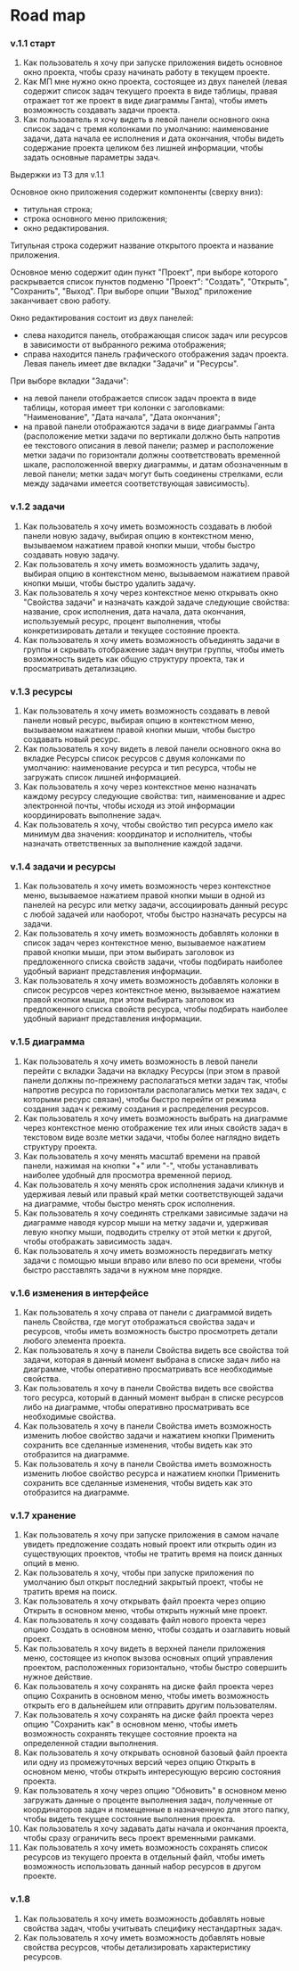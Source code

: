 Road map
=====================

### v.1.1 старт

1. Как пользователь я хочу при запуске приложения видеть основное окно проекта, чтобы сразу начинать работу в текущем проекте.
2. Как МП 
мне нужно окно проекта, состоящее из двух панелей (левая содержит список задач текущего проекта в виде таблицы, правая отражает тот же проект в виде диаграммы Ганта), 
чтобы иметь возможность создавать задачи проекта.
3. Как пользователь я хочу видеть в левой панели основного окна список задач с тремя колонками по умолчанию: наименование задачи, дата начала ее исполнения и дата окончания, чтобы видеть содержание проекта целиком без лишней информации,
чтобы задать основные параметры задач.

Выдержки из ТЗ для v.1.1

 Основное окно приложения содержит компоненты (сверху вниз):
- титульная строка;
- строка основного меню приложения;
- окно редактирования.

Титульная строка содержит название открытого проекта и название приложения.

Основное меню содержит один пункт "Проект", при выборе которого раскрывается список пунктов подменю "Проект":
"Создать", "Открыть", "Сохранить", "Выход".
При выборе опции "Выход" приложение заканчивает свою работу.

Окно редактирования состоит из двух панелей:
- слева находится панель, отображающая список задач или ресурсов в зависимости от выбранного режима отображения;
- справа находится панель графического отображения задач проекта.
Левая панель имеет две вкладки "Задачи" и "Ресурсы".

При выборе вкладки "Задачи":
- на левой панели отображается список задач проекта в виде таблицы, которая имеет три колонки с 
заголовками: "Наименование", "Дата начала", "Дата окончания";
- на правой панели отображаются задачи в виде диаграммы Ганта (расположение метки задачи по вертикали должно быть
напротив ее текстового описания в левой панели; размер и расположение метки задачи по горизонтали должны соответствовать 
временной шкале, расположенной вверху диаграммы, и датам обозначенным в левой панели; метки задач могут быть соединены 
стрелками, если между задачами имеется соответствующая зависимость).

### v.1.2 задачи

1. Как пользователь я хочу иметь возможность создавать в любой панели новую задачу, выбирая опцию в контекстном 
меню, вызываемом нажатием правой кнопки мыши, чтобы быстро создавать новую задачу.
2. Как пользователь я хочу иметь возможность удалить задачу, выбирая опцию в контекстном 
меню, вызываемом нажатием правой кнопки мыши, чтобы быстро удалить задачу.
3. Как пользователь я хочу через контекстное меню открывать окно "Свойства задачи" и назначать каждой задаче следующие свойства: название, срок исполнения,
дата начала, дата окончания, используемый ресурс, процент выполнения, чтобы конкретизировать детали и текущее состояние проекта.
4. Как пользователь я хочу иметь возможность объединять задачи в группы и скрывать отображение задач внутри группы,
чтобы иметь возможность видеть как общую структуру проекта, так и просматривать детализацию.


### v.1.3 ресурсы

1. Как пользователь я хочу иметь возможность создавать в левой панели новый ресурс, выбирая опцию в контекстном 
меню, вызываемом нажатием правой кнопки мыши, чтобы быстро создавать новый ресурс.
2. Как пользователь я хочу видеть в левой панели основного окна во вкладке Ресурсы список ресурсов с двумя колонками по умолчанию: 
наименование ресурса и тип ресурса, чтобы не загружать список лишней информацией.
3. Как пользователь я хочу через контекстное меню назначать каждому ресурсу следующие свойства: тип, наименование и адрес
электронной почты, чтобы исходя из этой информации координировать выполнение задач.
4. Как пользователь я хочу, чтобы свойство тип ресурса имело как минимум два значения: координатор и исполнитель, чтобы назначать
ответственных за выполнение каждой задачи.

### v.1.4 задачи и ресурсы

1. Как пользователь я хочу иметь возможность через контекстное меню, вызываемое нажатием правой кнопки мыши в одной из панелей
на ресурс или метку задачи, ассоциировать данный ресурс с любой задачей или наоборот, чтобы быстро назначать ресурсы на задачи.
2. Как пользователь я хочу иметь возможность добавлять колонки в список задач через контекстное меню, вызываемое нажатием
правой кнопки мыши, при этом выбирать заголовок из предложенного списка свойств задачи,
чтобы подбирать наиболее удобный вариант представления информации.
3. Как пользователь я хочу иметь возможность добавлять колонки в список ресурсов через контекстное меню, вызываемое нажатием
правой кнопки мыши, при этом выбирать заголовок из предложенного списка свойств ресурса,
чтобы подбирать наиболее удобный вариант представления информации. 

### v.1.5 диаграмма

1. Как пользователь я хочу иметь возможность в левой панели перейти с вкладки Задачи на вкладку Ресурсы (при этом в правой 
панели должны по-прежнему располагаться метки задач так, чтобы напротив ресурса по горизонтали располагались метки тех задач, с которыми
ресурс связан), чтобы быстро перейти от режима создания задач к режиму создания и распределения ресурсов.
2. Как пользователь я хочу иметь возможность выбрать на диаграмме через контекстное меню отображение тех или иных свойств задач
в текстовом виде возле метки задачи, чтобы более наглядно видеть структуру проекта.
3. Как пользователь я хочу менять масштаб времени на правой панели, нажимая на кнопки "+" или "-", чтобы устанавливать
наиболее удобный для просмотра временной период.
4. Как пользователь я хочу менять срок исполнения задачи кликнув и удерживая левый или правый край метки соответствующей
задачи на диаграмме, чтобы быстро менять срок исполнения.
5. Как пользователь я хочу соединять стрелками зависимые задачи на диаграмме наводя курсор мыши на  метку задачи и, 
удерживая левую кнопку мыши, подводить стрелку от этой метки к другой, чтобы отображать зависимость задач.
6. Как пользователь я хочу иметь возможность передвигать метку задачи с помощью мыши вправо или влево по оси времени,
чтобы быстро расставлять задачи в нужном мне порядке.

### v.1.6 изменения в интерфейсе

1. Как пользователь я хочу справа от панели с диаграммой видеть панель Свойства, где могут отображаться свойства задач и ресурсов, чтобы иметь возможность быстро просмотреть детали любого элемента проекта.
2. Как пользователь я хочу в панели Свойства видеть все свойства той задачи, которая в данный момент выбрана в списке задач либо на диаграмме, чтобы оперативно просматривать все необходимые свойства.
3.  Как пользователь я хочу в панели Свойства видеть все свойства того ресурса, который в данный момент выбран в списке ресурсов либо на диаграмме, чтобы оперативно просматривать все необходимые свойства.
4.  Как пользователь я хочу в панели Свойства иметь возможность изменить любое свойство задачи и нажатием кнопки Применить сохранить все сделанные изменения, чтобы видеть как это отобразится на диаграмме.
5.  Как пользователь я хочу в панели Свойства иметь возможность изменить любое свойство ресурса и нажатием кнопки Применить сохранить все сделанные изменения, чтобы видеть как это отобразится на диаграмме.

### v.1.7 хранение

1. Как пользователь я хочу при запуске приложения в самом начале увидеть предложение создать новый проект или открыть один из существующих проектов, чтобы не тратить время на поиск данных опций в меню.
2. Как пользователь я хочу, чтобы при запуске приложения по умолчанию был открыт последний закрытый проект, чтобы
не тратить время на поиск.
3. Как пользователь я хочу открывать файл проекта через опцию Открыть в основном меню, чтобы открыть нужный мне проект.
4. Как пользователь я хочу создавать файл нового проекта через опцию Создать в основном меню, чтобы создать и озаглавить новый проект.
5. Как пользователь я хочу видеть в верхней панели приложения меню, состоящее из кнопок вызова основных опций управления проектом,
расположенных горизонтально, чтобы быстро совершить нужное действие.
6. Как пользователь я хочу сохранять на диске файл проекта через опцию Сохранить в основном меню, чтобы иметь возможность 
открыть его в дальнейшем или отправить другим пользователям.
7. Как пользователь я хочу сохранять на диске файл проекта через опцию "Сохранить как" в основном меню, чтобы иметь возможность
сохранять текущее состояние проекта на определенной стадии выполнения.
8. Как пользователь я хочу открывать основной базовый файл проекта или одну из промежуточных версий через опцию Открыть в основном
меню, чтобы открыть интересующую версию состояния проекта.
9. Как пользователь я хочу через опцию "Обновить" в основном меню загружать данные о проценте выполнения задач, полученные от
координаторов задач и помещенные в назначенную для этого папку, чтобы видеть текущее состояние выполнения проекта.
10. Как пользователь я хочу задавать даты начала и окончания проекта, чтобы сразу ограничить весь проект временными рамками.
11. Как пользователь я хочу иметь возможность сохранять список ресурсов из текущего проекта в отдельный файл, чтобы иметь возможность использовать данный набор ресурсов в другом проекте.

### v.1.8

1. Как пользователь я хочу иметь возможность добавлять новые свойства задач, чтобы учитывать специфику нестандартных задач.
2. Как пользователь я хочу иметь возможность добавлять новые свойства ресурсов, чтобы детализировать характеристику ресурсов.
